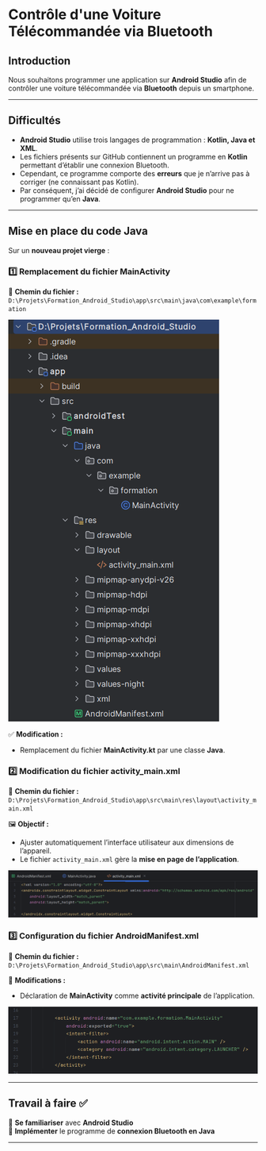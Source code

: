 # Contrôle d'une Voiture Télécommandée via Bluetooth

## Introduction

Nous souhaitons programmer une application sur **Android Studio** afin de contrôler une voiture télécommandée via **Bluetooth** depuis un smartphone.

---

## Difficultés

- **Android Studio** utilise trois langages de programmation : **Kotlin, Java et XML**.
- Les fichiers présents sur GitHub contiennent un programme en **Kotlin** permettant d’établir une connexion Bluetooth.
- Cependant, ce programme comporte des **erreurs** que je n’arrive pas à corriger (ne connaissant pas Kotlin).
- Par conséquent, j’ai décidé de configurer **Android Studio** pour ne programmer qu’en **Java**.

---

## Mise en place du code Java

Sur un **nouveau projet vierge** :

### 1️⃣ Remplacement du fichier MainActivity
📂 **Chemin du fichier :**  
`D:\Projets\Formation_Android_Studio\app\src\main\java\com\example\formation`

![Fichier](Fichier.png)


✅ **Modification :**  
- Remplacement du fichier **MainActivity.kt** par une classe **Java**.


### 2️⃣ Modification du fichier activity_main.xml
📂 **Chemin du fichier :**  
`D:\Projets\Formation_Android_Studio\app\src\main\res\layout\activity_main.xml`



🖼️ **Objectif :**  
- Ajuster automatiquement l’interface utilisateur aux dimensions de l’appareil.
- Le fichier `activity_main.xml` gère la **mise en page de l’application**.

![activity_main.xml](xml.png)

### 3️⃣ Configuration du fichier AndroidManifest.xml
📂 **Chemin du fichier :**  
`D:\Projets\Formation_Android_Studio\app\src\main\AndroidManifest.xml`

📜 **Modifications :**  
- Déclaration de **MainActivity** comme **activité principale** de l’application.

 
![AndroidManifest.xml](Manifest.png)

---

## Travail à faire ✅

🔹 **Se familiariser** avec **Android Studio**  
🔹 **Implémenter** le programme de **connexion Bluetooth en Java**  

---